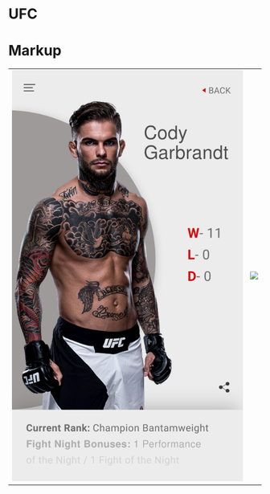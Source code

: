 # UFC



<table>
    <thead>
        <h1>Markup</h1>
    </thead>
    <tbody>
        <tr>
            <td><img src="mockups/Cody_Garbrandt_mob.svg"></td>
            <td><img src="mockups/Cody_Garbrandt.svg"></td>
        </tr>
    </tbody>
</table>
